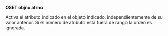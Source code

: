 **OSET objno atrno**

Activa el atributo indicado en el objeto indicado, independientemente de su valor anterior. Si el número de atributo está fuera de rango la orden es ignorada.